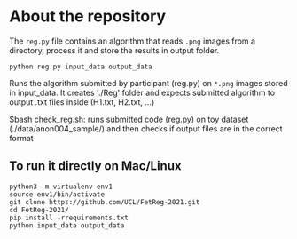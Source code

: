# About the repository

The `reg.py` file contains an algorithm that reads `.png` images from a directory, process it and store the results in output folder.

```
python reg.py input_data output_data
```
Runs the algorithm submitted by participant (reg.py) on `*.png` images stored in input_data. It creates './Reg' folder and expects submitted algorithm to output .txt files inside (H1.txt, H2.txt, ...)

$bash check_reg.sh: runs submitted code (reg.py) on toy dataset (./data/anon004_sample/) and then checks if output files are in the correct format

## To run it directly on Mac/Linux

```
python3 -m virtualenv env1
source env1/bin/activate
git clone https://github.com/UCL/FetReg-2021.git
cd FetReg-2021/
pip install -rrequirements.txt
python input_data output_data
```
